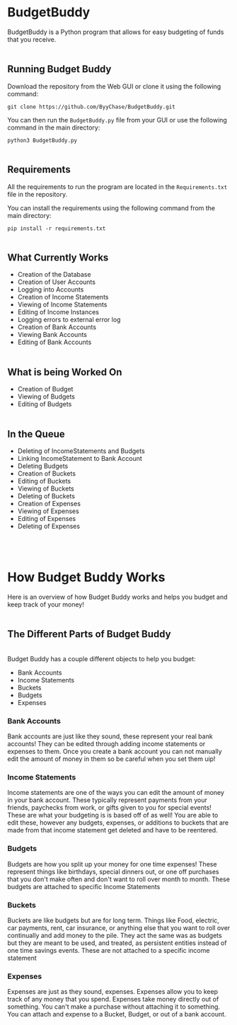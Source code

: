 # BudgetBuddy

BudgetBuddy is a Python program that allows for easy budgeting of funds that you receive. 
<br></br>
## Running Budget Buddy ##

 Download the repository from the Web GUI or clone it using the following command:
 
 `git clone https://github.com/ByyChase/BudgetBuddy.git` 
 
 You can then run the `BudgetBuddy.py` file from your GUI or use the following command in the main directory: 
 
 `python3 BudgetBuddy.py`
 <br></br>
 ## Requirements ##
 
 All the requirements to run the program are located in the `Requirements.txt` file in the repository. 
 
 You can install the requirements using the following command from the main directory:
 
 `pip install -r requirements.txt`
 <br></br>
 ## What Currently Works ##

* Creation of the Database 
* Creation of User Accounts
* Logging into Accounts
* Creation of Income Statements
* Viewing of Income Statements
* Editing of Income Instances
* Logging errors to external error log
* Creation of Bank Accounts
* Viewing Bank Accounts
* Editing of Bank Accounts
<br></br>
 ## What is being Worked On ##

* Creation of Budget
* Viewing of Budgets 
* Editing of Budgets 
<br></br>
## In the Queue ##

* Deleting of IncomeStatements and Budgets
* Linking IncomeStatement to Bank Account 
* Deleting Budgets
* Creation of Buckets 
* Editing of Buckets 
* Viewing of Buckets 
* Deleting of Buckets
* Creation of Expenses
* Viewing of Expenses
* Editing of Expenses
* Deleting of Expenses
<br></br>
<br></br>
# How Budget Buddy Works # 
Here is an overview of how Budget Buddy works and helps you budget and keep track of your money! 
<br></br>
## The Different Parts of Budget Buddy ##
</br>
Budget Buddy has a couple different objects to help you budget:

* Bank Accounts
* Income Statements
* Buckets
* Budgets
* Expenses
	
### Bank Accounts ###

Bank accounts are just like they sound, these represent your real bank accounts! They can be edited through adding income statements or expenses to them. Once you create a bank account you can not manually edit the amount of money in them so be careful when you set them uip! 

### Income Statements ###

Income statements are one of the ways you can edit the amount of money in your bank account. These typically represent payments from your friends, paychecks from work, or gifts given to you for special events! These are what your budgeting is is based off of as well! You are able to edit these, however any budgets, expenses, or additions to buckets that are made from that income statement get deleted and have to be reentered. 

### Budgets ###

Budgets are how you split up your money for one time expenses! These represent things like birthdays, special dinners out, or one off purchases that you don't make often and don't want to roll over month to month. These budgets are attached to specific Income Statements

### Buckets ###

Buckets are like budgets but are for long term. Things like Food, electric, car payments, rent, car insurance, or anything else that you want to roll over continually and add money to the pile.  They act the same was as budgets  but they are meant to be used, and treated, as persistent entities instead of one time savings events. These are not attached to a specific income statement

### Expenses ###

Expenses are just as they sound, expenses. Expenses allow you to keep track of any money that you spend.  Expenses take money directly out of something. You can't make a purchase without attaching it to something. You can attach and expense to a Bucket, Budget, or out of a bank account.

